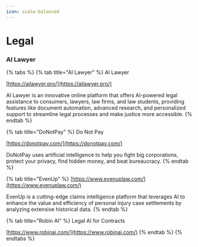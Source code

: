 ```yaml
---
icon: scale-balanced
---
```


# Legal

### AI Lawyer

{% tabs %}
{% tab title="AI Lawyer" %}
AI Lawyer

[https://ailawyer.pro/](https://ailawyer.pro/)

AI Lawyer is an innovative online platform that offers AI-powered legal assistance to consumers, lawyers, law firms, and law students, providing features like document automation, advanced research, and personalized support to streamline legal processes and make justice more accessible.
{% endtab %}

{% tab title="DoNotPay" %}
Do Not Pay

[https://donotpay.com/](https://donotpay.com/)

DoNotPay uses artificial intelligence to help you fight big corporations, protect your privacy, find hidden money, and beat bureaucracy.
{% endtab %}

{% tab title="EvenUp" %}
[https://www.evenuplaw.com/](https://www.evenuplaw.com/)

EvenUp is a cutting-edge claims intelligence platform that leverages AI to enhance the value and efficiency of personal injury case settlements by analyzing extensive historical data.
{% endtab %}

{% tab title="Robin AI" %}
Legal AI for Contracts

[https://www.robinai.com/](https://www.robinai.com/)
{% endtab %}
{% endtabs %}











